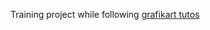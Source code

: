 Training project while following [grafikart tutos](https://grafikart.fr/tutoriels/api-platform-decouverte-1903#autoplay)